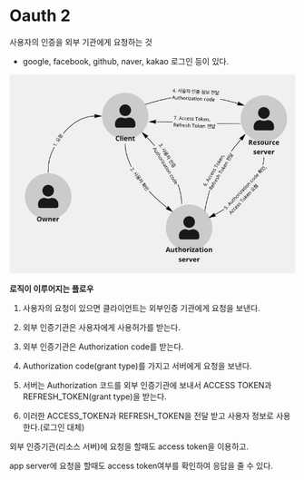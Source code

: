 # Oauth 2

사용자의 인증을 외부 기관에게 요청하는 것

- google, facebook, github, naver, kakao 로그인 등이 있다.

![Oauth2](./src/Oauthflow.png)

**로직이 이루어지는 플로우**

1. 사용자의 요청이 있으면 클라이언트는 외부인증 기관에게 요청을 보낸다.

2. 외부 인증기관은 사용자에게 사용허가를 받는다.

3. 외부 인증기관은 Authorization code를 받는다.

4. Authorization code(grant type)를 가지고 서버에게 요청을 보낸다.

5. 서버는 Authorization 코드를 외부 인증기관에 보내서 ACCESS TOKEN과 REFRESH_TOKEN(grant type)을 받는다.

6. 이러한 ACCESS_TOKEN과 REFRESH_TOKEN을 전달 받고 사용자 정보로 사용한다.(로그인 대체)

외부 인증기관(리소스 서버)에 요청을 할때도 access token을 이용하고.

app server에 요청을 할때도 access token여부를 확인하여 응답을 줄 수 있다.
